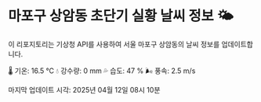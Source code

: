 
# 마포구 상암동 초단기 실황 날씨 정보 🌤️

이 리포지토리는 기상청 API를 사용하여 서울 마포구 상암동의 날씨 정보를 업데이트합니다. 

🌡️ 기온: 16.5 ℃
💧 강수량: 0 mm
💦 습도: 47 %
🌬️ 풍속: 2.5 m/s

마지막 업데이트 시각: 2025년 04월 12일 08시 10분    
